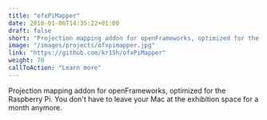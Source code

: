 ```yaml
---
title: "ofxPiMapper"
date: 2018-01-06T14:35:22+01:00
draft: false
short: "Projection mapping addon for openFrameworks, optimized for the Raspberry Pi. You don't have to leave your Mac at the exhibition space for a month anymore."
image: "/images/projects/ofxpimapper.jpg"
link: "https://github.com/kr15h/ofxPiMapper"
weight: 70
callToAction: "Learn more"
---
```


Projection mapping addon for openFrameworks, optimized for the Raspberry Pi. You don't have to leave your Mac at the exhibition space for a month anymore.
